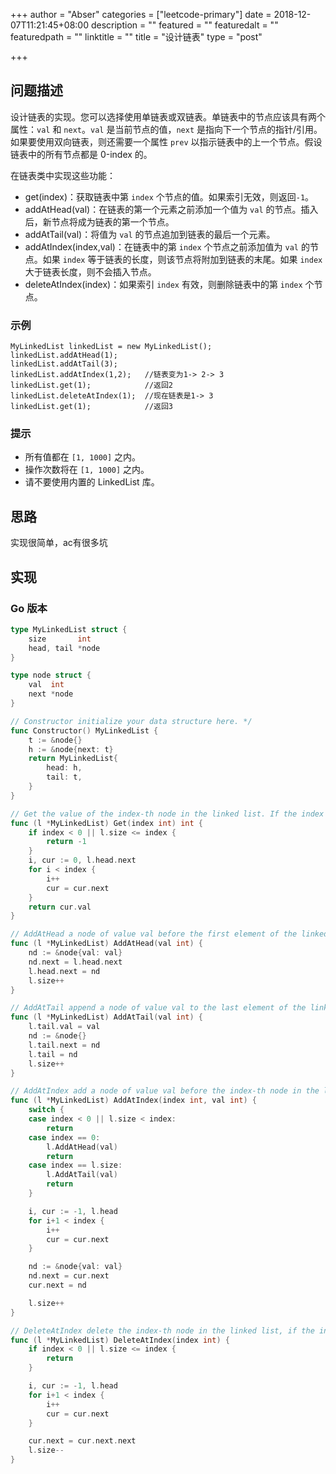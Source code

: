 +++
author = "Abser"
categories = ["leetcode-primary"]
date = 2018-12-07T11:21:45+08:00
description = ""
featured = ""
featuredalt = ""
featuredpath = ""
linktitle = ""
title = "设计链表"
type = "post"

+++

## 问题描述
设计链表的实现。您可以选择使用单链表或双链表。单链表中的节点应该具有两个属性：`val` 和 `next`。`val` 是当前节点的值，`next` 是指向下一个节点的指针/引用。如果要使用双向链表，则还需要一个属性 `prev` 以指示链表中的上一个节点。假设链表中的所有节点都是 0-index 的。

在链表类中实现这些功能：

* get(index)：获取链表中第 `index` 个节点的值。如果索引无效，则返回`-1`。
* addAtHead(val)：在链表的第一个元素之前添加一个值为 `val` 的节点。插入后，新节点将成为链表的第一个节点。
* addAtTail(val)：将值为 `val` 的节点追加到链表的最后一个元素。
* addAtIndex(index,val)：在链表中的第 `index` 个节点之前添加值为 `val`  的节点。如果 `index` 等于链表的长度，则该节点将附加到链表的末尾。如果 `index` 大于链表长度，则不会插入节点。
* deleteAtIndex(index)：如果索引 `index` 有效，则删除链表中的第 `index` 个节点。

 

### __示例__

```
MyLinkedList linkedList = new MyLinkedList();
linkedList.addAtHead(1);
linkedList.addAtTail(3);
linkedList.addAtIndex(1,2);   //链表变为1-> 2-> 3
linkedList.get(1);            //返回2
linkedList.deleteAtIndex(1);  //现在链表是1-> 3
linkedList.get(1);            //返回3
```

 

### __提示__

* 所有值都在 `[1, 1000]` 之内。
* 操作次数将在  `[1, 1000]` 之内。
* 请不要使用内置的 LinkedList 库。

## 思路
实现很简单，ac有很多坑
## 实现

### __Go 版本__

```go
type MyLinkedList struct {
	size       int
	head, tail *node
}

type node struct {
	val  int
	next *node
}

// Constructor initialize your data structure here. */
func Constructor() MyLinkedList {
	t := &node{}
	h := &node{next: t}
	return MyLinkedList{
		head: h,
		tail: t,
	}
}

// Get the value of the index-th node in the linked list. If the index is invalid, return -1. */
func (l *MyLinkedList) Get(index int) int {
	if index < 0 || l.size <= index {
		return -1
	}
	i, cur := 0, l.head.next
	for i < index {
		i++
		cur = cur.next
	}
	return cur.val
}

// AddAtHead a node of value val before the first element of the linked list. After the insertion, the new node will be the first node of the linked list.
func (l *MyLinkedList) AddAtHead(val int) {
	nd := &node{val: val}
	nd.next = l.head.next
	l.head.next = nd
	l.size++
}

// AddAtTail append a node of value val to the last element of the linked list.
func (l *MyLinkedList) AddAtTail(val int) {
	l.tail.val = val
	nd := &node{}
	l.tail.next = nd
	l.tail = nd
	l.size++
}

// AddAtIndex add a node of value val before the index-th node in the linked list. If index equals to the length of linked list, the node will be appended to the end of linked list. If index is greater than the length, the node will not be inserted.
func (l *MyLinkedList) AddAtIndex(index int, val int) {
	switch {
	case index < 0 || l.size < index:
		return
	case index == 0:
		l.AddAtHead(val)
		return
	case index == l.size:
		l.AddAtTail(val)
		return
	}

	i, cur := -1, l.head
	for i+1 < index {
		i++
		cur = cur.next
	}

	nd := &node{val: val}
	nd.next = cur.next
	cur.next = nd

	l.size++
}

// DeleteAtIndex delete the index-th node in the linked list, if the index is valid.
func (l *MyLinkedList) DeleteAtIndex(index int) {
	if index < 0 || l.size <= index {
		return
	}

	i, cur := -1, l.head
	for i+1 < index {
		i++
		cur = cur.next
	}

	cur.next = cur.next.next
	l.size--
}
```
### 